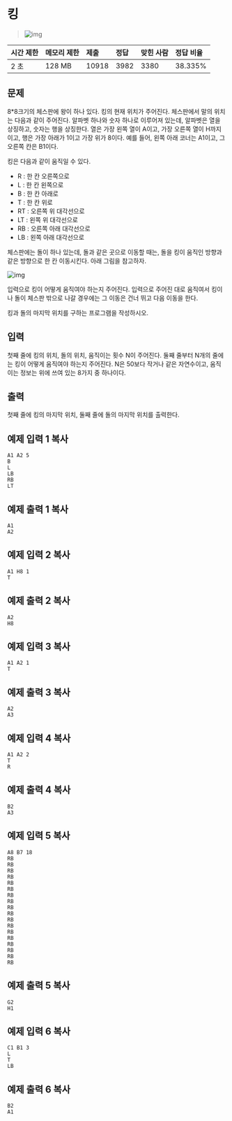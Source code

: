 # 킹

> ![img](https://d2gd6pc034wcta.cloudfront.net/tier/8.svg) 

| 시간 제한 | 메모리 제한 | 제출  | 정답 | 맞힌 사람 | 정답 비율 |
| :-------- | :---------- | :---- | :--- | :-------- | :-------- |
| 2 초      | 128 MB      | 10918 | 3982 | 3380      | 38.335%   |

## 문제

8*8크기의 체스판에 왕이 하나 있다. 킹의 현재 위치가 주어진다. 체스판에서 말의 위치는 다음과 같이 주어진다. 알파벳 하나와 숫자 하나로 이루어져 있는데, 알파벳은 열을 상징하고, 숫자는 행을 상징한다. 열은 가장 왼쪽 열이 A이고, 가장 오른쪽 열이 H까지 이고, 행은 가장 아래가 1이고 가장 위가 8이다. 예를 들어, 왼쪽 아래 코너는 A1이고, 그 오른쪽 칸은 B1이다.

킹은 다음과 같이 움직일 수 있다.

- R : 한 칸 오른쪽으로
- L : 한 칸 왼쪽으로
- B : 한 칸 아래로
- T : 한 칸 위로
- RT : 오른쪽 위 대각선으로
- LT : 왼쪽 위 대각선으로
- RB : 오른쪽 아래 대각선으로
- LB : 왼쪽 아래 대각선으로

체스판에는 돌이 하나 있는데, 돌과 같은 곳으로 이동할 때는, 돌을 킹이 움직인 방향과 같은 방향으로 한 칸 이동시킨다. 아래 그림을 참고하자.

![img](https://upload.acmicpc.net/259549ad-b275-48a1-91f7-197a7ce72a23/-/preview/)

입력으로 킹이 어떻게 움직여야 하는지 주어진다. 입력으로 주어진 대로 움직여서 킹이나 돌이 체스판 밖으로 나갈 경우에는 그 이동은 건너 뛰고 다음 이동을 한다.

킹과 돌의 마지막 위치를 구하는 프로그램을 작성하시오.

## 입력

첫째 줄에 킹의 위치, 돌의 위치, 움직이는 횟수 N이 주어진다. 둘째 줄부터 N개의 줄에는 킹이 어떻게 움직여야 하는지 주어진다. N은 50보다 작거나 같은 자연수이고, 움직이는 정보는 위에 쓰여 있는 8가지 중 하나이다.

## 출력

첫째 줄에 킹의 마지막 위치, 둘째 줄에 돌의 마지막 위치를 출력한다.

## 예제 입력 1 복사

```
A1 A2 5
B
L
LB
RB
LT
```

## 예제 출력 1 복사

```
A1
A2
```

## 예제 입력 2 복사

```
A1 H8 1
T
```

## 예제 출력 2 복사

```
A2
H8
```

## 예제 입력 3 복사

```
A1 A2 1
T
```

## 예제 출력 3 복사

```
A2
A3
```

## 예제 입력 4 복사

```
A1 A2 2
T
R
```

## 예제 출력 4 복사

```
B2
A3
```

## 예제 입력 5 복사

```
A8 B7 18
RB
RB
RB
RB
RB
RB
RB
RB
RB
RB
RB
RB
RB
RB
RB
RB
RB
RB
```

## 예제 출력 5 복사

```
G2
H1
```

## 예제 입력 6 복사

```
C1 B1 3
L
T
LB
```

## 예제 출력 6 복사

```
B2
A1
```